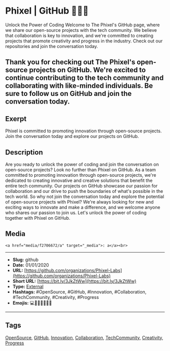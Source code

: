 # Phixel | GitHub 👨🏻‍💻
Unlock the Power of Coding
Welcome to The Phixel's GitHub page, where we share our open-source projects with the tech community. We believe that collaboration is key to innovation, and we're committed to creating projects that promote creativity and progress in the industry. Check out our repositories and join the conversation today.

Thank you for checking out The Phixel's open-source projects on GitHub. We're excited to continue contributing to the tech community and collaborating with like-minded individuals. Be sure to follow us on GitHub and join the conversation today.
------------
## Exerpt
Phixel is committed to promoting innovation through open-source projects. Join the conversation today and explore our projects on GitHub.
## Description
Are you ready to unlock the power of coding and join the conversation on open-source projects? Look no further than Phixel on GitHub. As a team committed to promoting innovation through open-source projects, we're dedicated to creating innovative and creative solutions that benefit the entire tech community. Our projects on GitHub showcase our passion for collaboration and our drive to push the boundaries of what's possible in the tech world. So why not join the conversation today and explore the potential of open-source projects with Phixel? We're always looking for new and exciting ways to innovate and make a difference, and we welcome anyone who shares our passion to join us. Let's unlock the power of coding together with Phixel on GitHub.
## Media
	<a href="media/f2706672/a" target="_media">: a</a><br>

------------
- **Slug:** github
- **Date:** 01/01/2020
- **URL:** [https://github.com/organizations/Phixel-Labs](https://github.com/organizations/Phixel-Labs)
- **Short URL:** [https://bit.ly/3JkZtWw](https://bit.ly/3JkZtWw)
- **Type:** [External](#external)
- **Hashtags:** #OpenSource, #GitHub, #Innovation, #Collaboration, #TechCommunity, #Creativity, #Progress
- **Emojis:** 💻🌟🤝🚀🌈🎉💯

------------
## Tags
[OpenSource](#opensource), [GitHub](#github), [Innovation](#innovation), [Collaboration](#collaboration), [TechCommunity](#techcommunity), [Creativity](#creativity), [Progress](#progress)
